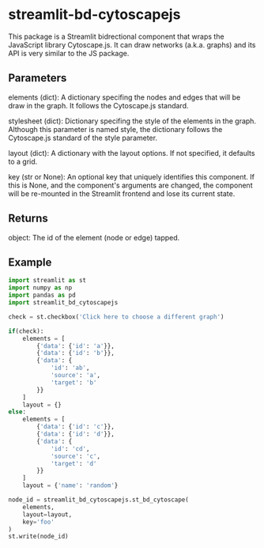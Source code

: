 # streamlit-bd-cytoscapejs

This package is a Streamlit bidrectional component that wraps the JavaScript 
library Cytoscape.js. It can draw networks (a.k.a. graphs) and its API is very similar 
to the JS package.

## Parameters

elements (dict):
    A dictionary specifing the nodes and edges that will be draw in the
    graph. It follows the Cytoscape.js standard.
    
stylesheet (dict):
    Dictionary specifing the style of the elements in the graph. Although
    this parameter is named style, the dictionary follows the Cytoscape.js
    standard of the style parameter.
    
layout (dict):
    A dictionary with the layout options. If not specified, it defaults to
    a grid.
    
key (str or None):
    An optional key that uniquely identifies this component. If this is
    None, and the component's arguments are changed, the component will
    be re-mounted in the Streamlit frontend and lose its current state.

## Returns

object:
    The id of the element (node or edge) tapped.
    
## Example

``` python
import streamlit as st
import numpy as np
import pandas as pd
import streamlit_bd_cytoscapejs

check = st.checkbox('Click here to choose a different graph')

if(check):
    elements = [
        {'data': {'id': 'a'}},
        {'data': {'id': 'b'}},
        {'data': {
            'id': 'ab',
            'source': 'a',
            'target': 'b'
        }}
    ]
    layout = {}
else:
    elements = [
        {'data': {'id': 'c'}},
        {'data': {'id': 'd'}},
        {'data': {
            'id': 'cd',
            'source': 'c',
            'target': 'd'
        }}
    ]
    layout = {'name': 'random'}

node_id = streamlit_bd_cytoscapejs.st_bd_cytoscape(
    elements,
    layout=layout,
    key='foo'
)
st.write(node_id)
```
